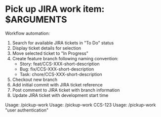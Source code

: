 # Pick up JIRA work item: $ARGUMENTS

Workflow automation:

1. Search for available JIRA tickets in "To Do" status
2. Display ticket details for selection
3. Move selected ticket to "In Progress"
4. Create feature branch following naming convention:
   - Story: feat/CCS-XXX-short-description
   - Bug: fix/CCS-XXX-short-description
   - Task: chore/CCS-XXX-short-description
5. Checkout new branch
6. Add initial commit with JIRA ticket reference
7. Post comment to JIRA ticket with branch information
8. Update JIRA ticket with development start time

Usage: /pickup-work
Usage: /pickup-work CCS-123
Usage: /pickup-work "user authentication"
